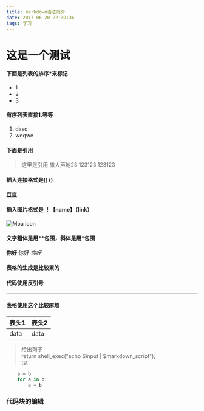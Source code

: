 ```yaml
---
title: markdown语法简介
date: 2017-06-20 22:39:36
tags: 学习
---
```


# 这是一个测试
#### 下面是列表的排序*来标记
* 1
* 2
* 3
#### 有序列表直接1.等等
1. dasd
2. weqwe
#### 下面是引用
 > 这里是引用
 > 撒大声地23
 > 123123
 > 123123
#### 插入连接格式是[] ()
[百度](https://baidu.com)
#### 插入图片格式是 ！【name】（link）
![Mou icon](http://mouapp.com/Mou_128.png)
#### 文字粗体是用**包围，斜体是用*包围
**你好** 你好 *你好*
#### 表格的生成是比较累的


#### 代码使用反引号      
***
#### 表格使用这个比较麻烦
| 表头1 | 表头2 |
| ------ | ------ |
| data | data |
> 给出列子  
> return shell_exec("echo $input | $markdown_script");  
> tst   

```python  
	a = b
	for a in b:
		a = b
```
### 代码块的编辑
